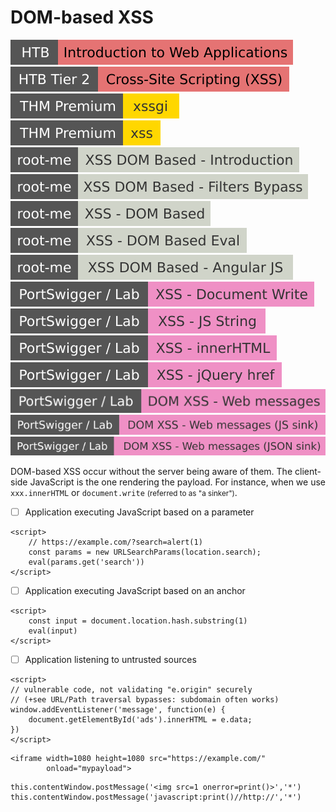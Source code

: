 # DOM-based XSS

[![introductiontowebapplications](../../../../../_badges/htb/introductiontowebapplications.svg)](https://academy.hackthebox.com/course/preview/introduction-to-web-applications)
[![cross_site_scripting](../../../../../_badges/htb/cross_site_scripting.svg)](https://academy.hackthebox.com/course/preview/cross-site-scripting-xss)
[![xssgi](../../../../../_badges/thmp/xssgi.svg)](https://tryhackme.com/room/xssgi)
[![xss](../../../../../_badges/thmp/xss.svg)](https://tryhackme.com/room/xss)
[![xss_dom_based_introduction](../../../../../_badges/rootme/web_client/xss_dom_based_introduction.svg)](https://www.root-me.org/en/Challenges/Web-Client/XSS-DOM-Based-Introduction)
[![xss_dom_based_filters_bypass](../../../../../_badges/rootme/web_client/xss_dom_based_filters_bypass.svg)](https://www.root-me.org/en/Challenges/Web-Client/XSS-DOM-Based-Filters-Bypass)
[![xss_dom_based](../../../../../_badges/rootme/web_client/xss_dom_based.svg)](https://www.root-me.org/en/Challenges/Web-Client/XSS-DOM-Based)
[![xss_dom_based_eval](../../../../../_badges/rootme/web_client/xss_dom_based_eval.svg)](https://www.root-me.org/en/Challenges/Web-Client/XSS-DOM-Based-Eval)
[![xss_dom_based_angularjs](../../../../../_badges/rootme/web_client/xss_dom_based_angularjs.svg)](https://www.root-me.org/en/Challenges/Web-Client/XSS-DOM-Based-AngularJS)
[![xss_document_write](../../../../../_badges/ps-lab/xss/xss_document_write.svg)](https://portswigger.net/web-security/cross-site-scripting/dom-based/lab-document-write-sink)
[![xss_js_string](../../../../../_badges/ps-lab/xss/xss_js_string.svg)](https://portswigger.net/web-security/cross-site-scripting/contexts/lab-javascript-string-angle-brackets-html-encoded)
[![xss_innerhtml](../../../../../_badges/ps-lab/xss/xss_innerhtml.svg)](https://portswigger.net/web-security/cross-site-scripting/dom-based/lab-innerhtml-sink)
[![xss_jquery_href](../../../../../_badges/ps-lab/xss/xss_jquery_href.svg)](https://portswigger.net/web-security/cross-site-scripting/dom-based/lab-jquery-href-attribute-sink)
[![dom_xss_web_messages](../../../../../_badges/ps-lab/xss/dom_xss_web_messages.svg)](https://portswigger.net/web-security/dom-based/controlling-the-web-message-source/lab-dom-xss-using-web-messages)
[![dom_xss_web_messages_js_sink](../../../../../_badges/ps-lab/xss/dom_xss_web_messages_js_sink.svg)](https://portswigger.net/web-security/dom-based/controlling-the-web-message-source/lab-dom-xss-using-web-messages-and-a-javascript-url)
[![dom_xss_web_messages_json_sink](../../../../../_badges/ps-lab/xss/dom_xss_web_messages_json_sink.svg)](https://portswigger.net/web-security/dom-based/controlling-the-web-message-source/lab-dom-xss-using-web-messages-and-json-parse)

<div class="row row-cols-lg-2"><div>

DOM-based XSS occur without the server being aware of them. The client-side JavaScript is the one rendering the payload. For instance, when we use `xxx.innerHTML` or `document.write` <small>(referred to as "a sinker")</small>.

* [ ] Application executing JavaScript based on a parameter

```html!
<script>
    // https://example.com/?search=alert(1)
    const params = new URLSearchParams(location.search);
    eval(params.get('search'))
</script>
```

* [ ] Application executing JavaScript based on an anchor

```html!
<script>
    const input = document.location.hash.substring(1)
    eval(input)
</script>
```
</div><div>

* [ ] Application listening to untrusted sources

```html!
<script>
// vulnerable code, not validating "e.origin" securely
// (+see URL/Path traversal bypasses: subdomain often works)
window.addEventListener('message', function(e) {
	document.getElementById('ads').innerHTML = e.data;
})
</script>
```

```html!
<iframe width=1080 height=1080 src="https://example.com/" 
        onload="mypayload">
```

```js!
this.contentWindow.postMessage('<img src=1 onerror=print()>','*')
this.contentWindow.postMessage('javascript:print()//http://','*')
```
</div></div>